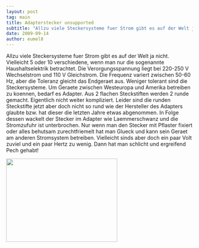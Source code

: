 ```yaml
---
layout: post
tag: main
title: Adapterstecker unsupported
subtitle: "Allzu viele Steckersysteme fuer Strom gibt es auf der Welt ja nicht. Vielleicht 5 oder 10 verschiedene, wenn man nur die sogenannte Haushaltselektrik betrachtet. Die Verorgungsspannung liegt bei 220-250 V Wechselstrom und 110 V Gleichstrom. Die Frequenz&hellip;"
date: 2009-09-14
author: eumel8
---
```


Allzu viele Steckersysteme fuer Strom gibt es auf der Welt ja nicht. Vielleicht 5 oder 10 verschiedene, wenn man nur die sogenannte Haushaltselektrik betrachtet. Die Verorgungsspannung liegt bei 220-250 V Wechselstrom und 110 V Gleichstrom. Die Frequenz variert zwischen 50-60 Hz, aber die Toleranz gleicht das Endgeraet aus. 
Weniger tolerant sind die Steckersysteme. Um Geraete zwischen Westeuropa und Amerika betreiben zu koennen, bedarf es Adapter. Aus 2 flachen Steckstiften werden 2 runde gemacht.
Eigentlich nicht weiter kompliziert. Leider sind die runden Steckstifte jetzt aber doch nicht so rund wie der Hersteller des Adapters glaubte bzw. hat dieser die letzten Jahre etwas abgenommen. In Folge dessen wackelt der Stecker im Adapter wie Laemmerschwanz und die Stromzufuhr ist unterbrochen. Nur wenn man den Stecker mit Pflaster fixiert oder alles behutsam zurechtfriemelt hat man Glueck und kann sein Geraet am anderen Stromsystem betreiben. Vielleicht sinds aber doch ein paar Volt zuviel und ein paar Hertz zu wenig. Dann hat man schlicht und ergreifend Pech gehabt!

<div class="image_block"><img src="http://blog.eumelnet.de/blogs/media/blogs/blog/ADAPTER.jpg" alt="" title="" width="300" height="225" /></div>
